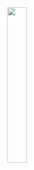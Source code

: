 <img width="30%" src="https://github.com/Moozzang-Bassman/rent-a-car/assets/116330625/6aa42f85-f2cc-408b-9de6-45ab06bb81b3"/>
